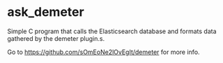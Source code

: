 # ask_demeter
Simple C program that calls the Elasticsearch database and  formats data gathered by the demeter plugin.s.

Go to https://github.com/sOmEoNe2lOvEgIt/demeter for more info.

